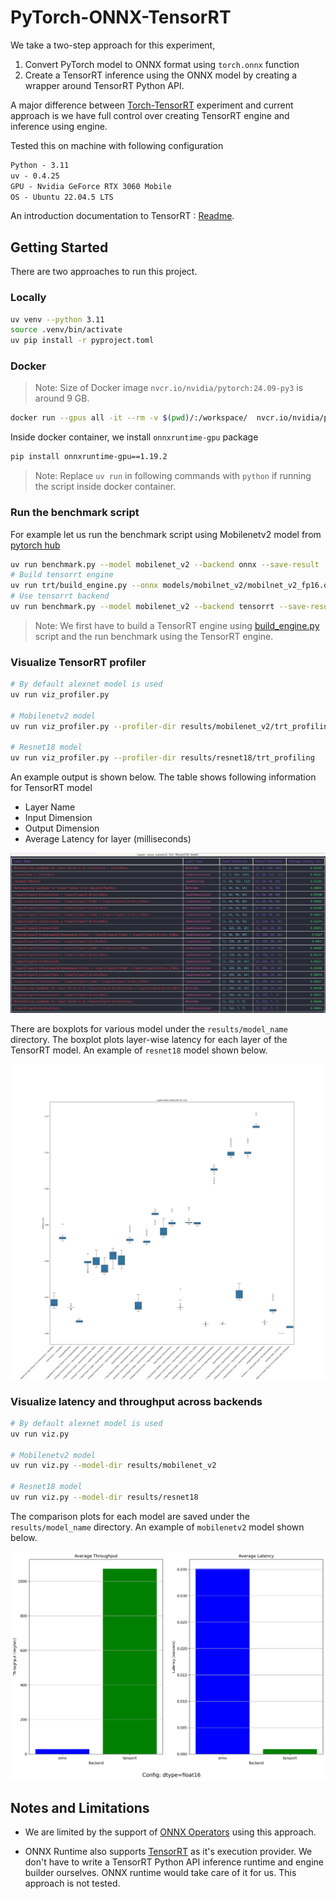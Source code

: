 # PyTorch-ONNX-TensorRT

We take a two-step approach for this experiment,

1. Convert PyTorch model to ONNX format using `torch.onnx` function
2. Create a TensorRT inference using the ONNX model by creating a wrapper around TensorRT Python API.

A major difference between [Torch-TensorRT](../torch_trt/README.md) experiment and current approach is we have full control over creating TensorRT engine and inference using engine.

Tested this on machine with following configuration

```txt
Python - 3.11
uv - 0.4.25
GPU - Nvidia GeForce RTX 3060 Mobile
OS - Ubuntu 22.04.5 LTS
```

An introduction documentation to TensorRT : [Readme](./docs/TensorRT.md).

## Getting Started

There are two approaches to run this project.

### Locally

```bash
uv venv --python 3.11
source .venv/bin/activate
uv pip install -r pyproject.toml
```

### Docker

> Note: Size of Docker image `nvcr.io/nvidia/pytorch:24.09-py3` is around 9 GB.

```bash
docker run --gpus all -it --rm -v $(pwd)/:/workspace/  nvcr.io/nvidia/pytorch:24.09-py3
```

Inside docker container, we install `onnxruntime-gpu` package

```bash
pip install onnxruntime-gpu==1.19.2
```

> Note: Replace `uv run` in following commands with `python` if running the script inside docker container.

### Run the benchmark script

For example let us run the benchmark script using Mobilenetv2 model from [pytorch hub](https://pytorch.org/hub/pytorch_vision_mobilenet_v2/)

```bash
uv run benchmark.py --model mobilenet_v2 --backend onnx --save-result
# Build tensorrt engine
uv run trt/build_engine.py --onnx models/mobilnet_v2/mobilnet_v2_fp16.onnx
# Use tensorrt backend
uv run benchmark.py --model mobilenet_v2 --backend tensorrt --save-result
```

> Note: We first have to build a TensorRT engine using [build_engine.py](./trt/build_engine.py) script and the run benchmark using the TensorRT engine.

### Visualize TensorRT profiler

```bash
# By default alexnet model is used
uv run viz_profiler.py

# Mobilenetv2 model 
uv run viz_profiler.py --profiler-dir results/mobilenet_v2/trt_profiling

# Resnet18 model 
uv run viz_profiler.py --profiler-dir results/resnet18/trt_profiling
```

An example output is shown below. The table shows following information for TensorRT model

* Layer Name
* Input Dimension
* Output Dimension
* Average Latency for layer (milliseconds)

![Layerwise Latency](./assets/layer_wise_latency.png)

There are boxplots for various model under the `results/model_name` directory. The boxplot plots layer-wise latency for each layer of the TensorRT model. An example of `resnet18` model shown below.

![Layerwise Latency](./results/resnet18/trt_layer_latencies_boxplot.png)

### Visualize latency and throughput across backends

```bash
# By default alexnet model is used
uv run viz.py

# Mobilenetv2 model 
uv run viz.py --model-dir results/mobilenet_v2

# Resnet18 model 
uv run viz.py --model-dir results/resnet18
```

The comparison plots for each model are saved under the `results/model_name` directory. An example of `mobilenetv2` model shown below.

![Latency and Throughput](./results/mobilenet_v2/latency_throughput.png)

## Notes and Limitations

* We are limited by the support of [ONNX Operators](https://github.com/onnx/onnx-tensorrt/blob/main/docs/operators.md) using this approach.

* ONNX Runtime also supports [TensorRT](https://onnxruntime.ai/docs/execution-providers/TensorRT-ExecutionProvider.html) as it's execution provider. We don't have to write a TensorRT Python API inference runtime and engine builder ourselves. ONNX runtime would take care of it for us. This approach is not tested.
